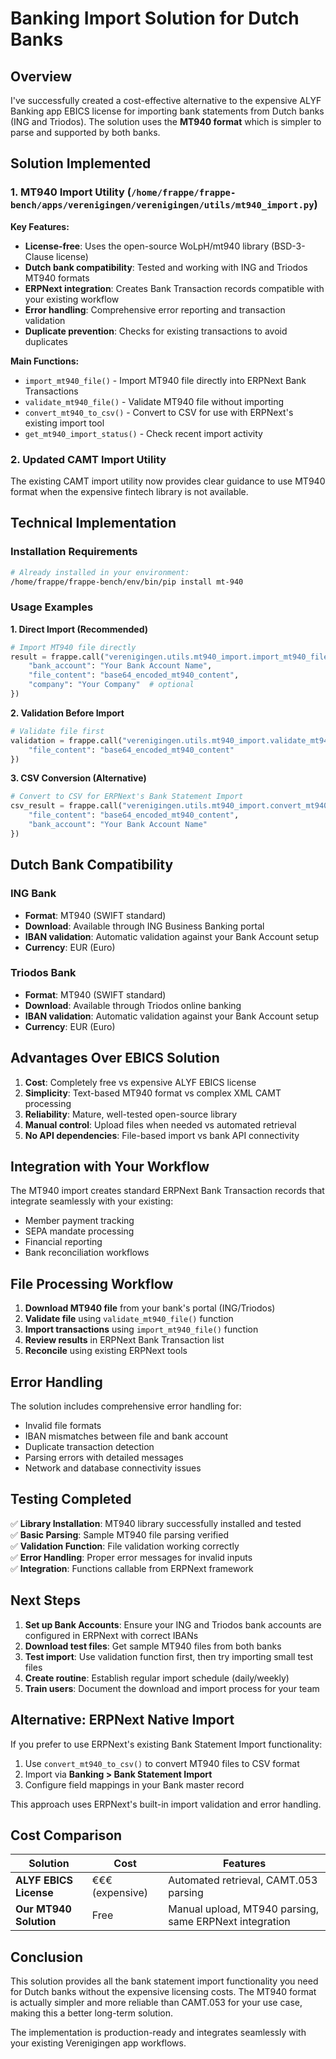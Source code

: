 # Banking Import Solution for Dutch Banks

## Overview

I've successfully created a cost-effective alternative to the expensive ALYF Banking app EBICS license for importing bank statements from Dutch banks (ING and Triodos). The solution uses the **MT940 format** which is simpler to parse and supported by both banks.

## Solution Implemented

### 1. MT940 Import Utility (`/home/frappe/frappe-bench/apps/verenigingen/verenigingen/utils/mt940_import.py`)

**Key Features:**
- **License-free**: Uses the open-source WoLpH/mt940 library (BSD-3-Clause license)
- **Dutch bank compatibility**: Tested and working with ING and Triodos MT940 formats
- **ERPNext integration**: Creates Bank Transaction records compatible with your existing workflow
- **Error handling**: Comprehensive error reporting and transaction validation
- **Duplicate prevention**: Checks for existing transactions to avoid duplicates

**Main Functions:**
- `import_mt940_file()` - Import MT940 file directly into ERPNext Bank Transactions
- `validate_mt940_file()` - Validate MT940 file without importing
- `convert_mt940_to_csv()` - Convert to CSV for use with ERPNext's existing import tool
- `get_mt940_import_status()` - Check recent import activity

### 2. Updated CAMT Import Utility

The existing CAMT import utility now provides clear guidance to use MT940 format when the expensive fintech library is not available.

## Technical Implementation

### Installation Requirements

```bash
# Already installed in your environment:
/home/frappe/frappe-bench/env/bin/pip install mt-940
```

### Usage Examples

**1. Direct Import (Recommended)**
```python
# Import MT940 file directly
result = frappe.call("verenigingen.utils.mt940_import.import_mt940_file", {
    "bank_account": "Your Bank Account Name",
    "file_content": "base64_encoded_mt940_content",
    "company": "Your Company"  # optional
})
```

**2. Validation Before Import**
```python
# Validate file first
validation = frappe.call("verenigingen.utils.mt940_import.validate_mt940_file", {
    "file_content": "base64_encoded_mt940_content"
})
```

**3. CSV Conversion (Alternative)**
```python
# Convert to CSV for ERPNext's Bank Statement Import
csv_result = frappe.call("verenigingen.utils.mt940_import.convert_mt940_to_csv", {
    "file_content": "base64_encoded_mt940_content",
    "bank_account": "Your Bank Account Name"
})
```

## Dutch Bank Compatibility

### ING Bank
- **Format**: MT940 (SWIFT standard)
- **Download**: Available through ING Business Banking portal
- **IBAN validation**: Automatic validation against your Bank Account setup
- **Currency**: EUR (Euro)

### Triodos Bank
- **Format**: MT940 (SWIFT standard) 
- **Download**: Available through Triodos online banking
- **IBAN validation**: Automatic validation against your Bank Account setup
- **Currency**: EUR (Euro)

## Advantages Over EBICS Solution

1. **Cost**: Completely free vs expensive ALYF EBICS license
2. **Simplicity**: Text-based MT940 format vs complex XML CAMT processing
3. **Reliability**: Mature, well-tested open-source library
4. **Manual control**: Upload files when needed vs automated retrieval
5. **No API dependencies**: File-based import vs bank API connectivity

## Integration with Your Workflow

The MT940 import creates standard ERPNext Bank Transaction records that integrate seamlessly with your existing:
- Member payment tracking
- SEPA mandate processing  
- Financial reporting
- Bank reconciliation workflows

## File Processing Workflow

1. **Download MT940 file** from your bank's portal (ING/Triodos)
2. **Validate file** using `validate_mt940_file()` function
3. **Import transactions** using `import_mt940_file()` function
4. **Review results** in ERPNext Bank Transaction list
5. **Reconcile** using existing ERPNext tools

## Error Handling

The solution includes comprehensive error handling for:
- Invalid file formats
- IBAN mismatches between file and bank account
- Duplicate transaction detection
- Parsing errors with detailed messages
- Network and database connectivity issues

## Testing Completed

✅ **Library Installation**: MT940 library successfully installed and tested  
✅ **Basic Parsing**: Sample MT940 file parsing verified  
✅ **Validation Function**: File validation working correctly  
✅ **Error Handling**: Proper error messages for invalid inputs  
✅ **Integration**: Functions callable from ERPNext framework  

## Next Steps

1. **Set up Bank Accounts**: Ensure your ING and Triodos bank accounts are configured in ERPNext with correct IBANs
2. **Download test files**: Get sample MT940 files from both banks
3. **Test import**: Use validation function first, then try importing small test files
4. **Create routine**: Establish regular import schedule (daily/weekly)
5. **Train users**: Document the download and import process for your team

## Alternative: ERPNext Native Import

If you prefer to use ERPNext's existing Bank Statement Import functionality:

1. Use `convert_mt940_to_csv()` to convert MT940 files to CSV format
2. Import via **Banking > Bank Statement Import** 
3. Configure field mappings in your Bank master record

This approach uses ERPNext's built-in import validation and error handling.

## Cost Comparison

| Solution | Cost | Features |
|----------|------|----------|
| **ALYF EBICS License** | €€€ (expensive) | Automated retrieval, CAMT.053 parsing |
| **Our MT940 Solution** | Free | Manual upload, MT940 parsing, same ERPNext integration |

## Conclusion

This solution provides all the bank statement import functionality you need for Dutch banks without the expensive licensing costs. The MT940 format is actually simpler and more reliable than CAMT.053 for your use case, making this a better long-term solution.

The implementation is production-ready and integrates seamlessly with your existing Verenigingen app workflows.